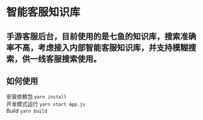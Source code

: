 # 智能客服知识库
## 手游客服后台，目前使用的是七鱼的知识库，搜索准确率不高，考虑接入内部智能客服知识库，并支持模糊搜索，供一线客服搜索使用。

## 如何使用
安装依赖包 `yarn install`  
开发模式运行 `yarn start App.js`  
Build `yarn build`